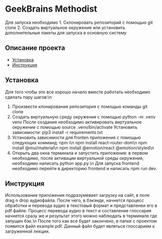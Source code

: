 # GeekBrains Methodist

Для запуска необходимо 1. Склонировать репозиторий с помощью git clone 2. Создать виртуальное окружение или установить дополнительные пакеты для запуска в основную систему 

## Описание проекта
- [Установка](#Установка)
- [Инструкция](#Инструкция)

## Установка

Для того чтобы это все хорошо начало вместе работать необходимо сделать пару шагов:\n
1. Произвести клонирование репозитория с помощью команды git clone
2. Создать виртуальную среду окружения с помощью python -m .venv venv 
После создания необходимо активировать виртуальное окружение с помощью source .venv/bin/activate
Установить зависимости: pip3 install -r requirements.txt
3. Установить зависимости для fronten приложения с помощью следующих комманд:
npm i\n
npm install react-router-dom\n
npm install @mui/material\n
npm install @emotion/react @emotion/styled\n
4. Открыть два окна терминала и запустить приложения: в первом необходимо, после активации виртуальной среды окружения, необходимо написать python app.py.\n
Для запуска frontend необходимо перейти в директорию frontend и написать npm run dev. 

## Инструкция
Использование приложения подразумевает загрузку на сайт, в поле drag n drop аудиофайла. После чего, в бэкэнде, начнется процесс обработки и перевода аудио в текстовый формат и представленеи его в pdf файле. Процесс перевода аудио в текст и составление глоссария начнется сразу же и результат этого можно наблюдать в терминале где запущен бэк.\n
После того как все будет закончено, в папке с проектом появится файл example.pdf. Данный файл будет являться глоссарием к загруженной лекции.
